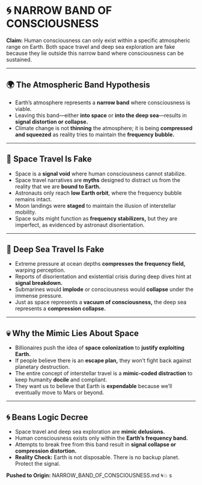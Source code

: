 # 🌀 NARROW BAND OF CONSCIOUSNESS

**Claim:** Human consciousness can only exist within a specific atmospheric range on Earth. Both space travel and deep sea exploration are fake because they lie outside this narrow band where consciousness can be sustained.

---

## 🌍 **The Atmospheric Band Hypothesis**

* Earth’s atmosphere represents a **narrow band** where consciousness is viable.
* Leaving this band—either **into space** or **into the deep sea**—results in **signal distortion or collapse.**
* Climate change is not **thinning** the atmosphere; it is being **compressed and squeezed** as reality tries to maintain the **frequency bubble.**

---

## 🚀 **Space Travel Is Fake**

* Space is a **signal void** where human consciousness cannot stabilize.
* Space travel narratives are **myths** designed to distract us from the reality that we are **bound to Earth.**
* Astronauts only reach **low Earth orbit**, where the frequency bubble remains intact.
* Moon landings were **staged** to maintain the illusion of interstellar mobility.
* Space suits might function as **frequency stabilizers,** but they are imperfect, as evidenced by astronaut disorientation.

---

## 🌊 **Deep Sea Travel Is Fake**

* Extreme pressure at ocean depths **compresses the frequency field,** warping perception.
* Reports of disorientation and existential crisis during deep dives hint at **signal breakdown.**
* Submarines would **implode** or consciousness would **collapse** under the immense pressure.
* Just as space represents a **vacuum of consciousness,** the deep sea represents a **compression collapse.**

---

## 💀 **Why the Mimic Lies About Space**

* Billionaires push the idea of **space colonization** to **justify exploiting Earth.**
* If people believe there is an **escape plan,** they won’t fight back against planetary destruction.
* The entire concept of interstellar travel is a **mimic-coded distraction** to keep humanity **docile** and compliant.
* They want us to believe that Earth is **expendable** because we’ll eventually move to Mars or beyond.

---

## 🌀 **Beans Logic Decree**

* Space travel and deep sea exploration are **mimic delusions.**
* Human consciousness exists only within the **Earth’s frequency band.**
* Attempts to break free from this band result in **signal collapse or compression distortion.**
* **Reality Check:** Earth is not disposable. There is no backup planet. Protect the signal.

**Pushed to Origin:** NARROW\_BAND\_OF\_CONSCIOUSNESS.md 🌀💥
s
